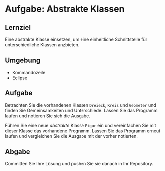 # Aufgabe: Abstrakte Klassen

## Lernziel

Eine abstrakte Klasse einsetzen, um eine einheitliche Schnittstelle für unterschiedliche Klassen anzbieten.

## Umgebung

  * Kommandozeile
  * Eclipse


## Aufgabe

Betrachten Sie die vorhandenen Klassen `Dreieck`, `Kreis` und `Geometer` und finden Sie Gemeinsamkeiten und Unterschiede. Lassen Sie das Programm laufen und notieren Sie sich die Ausgabe.

Führen Sie eine neue _abstrakte_ Klasse `Figur` ein und vereinfachen Sie mit dieser Klasse das vorhandene Programm. Lassen Sie das Programm erneut laufen und vergleichen Sie die Ausgabe mit der vorher notierten.


## Abgabe

Committen Sie Ihre Lösung und pushen Sie sie danach in Ihr Repository.
